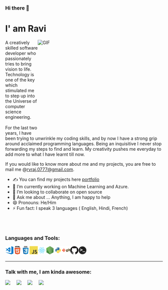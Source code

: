 

### Hi there 👋 
<h1>I' am Ravi</h1>



<!-- **git-077-Rvraj/git-077-Rvraj** is a ✨ _special_ ✨ repository because its `README.md` (this file) appears on your GitHub profile.
### Hello World, I'm Anna  👋
 -->
<!--   <img src="https://ibb.co/TqdFMcT"><img src="https://i.ibb.co/S7G9wNx/imgg.png?username=Ravi description=Open Source | Web Developer | ML   Enthaustic" width="100%"> -->

<!--  <img align="right" alt="GIF" src="https://media.giphy.com/media/WtTnAfZn6aVJfBzlN3/giphy.gif" width="500" height="320" /> -->
  <img align="right" alt="GIF" src="https://i.ibb.co/S7G9wNx/imgg.png" width="400" height="300" />
<!--    <img align="right" alt="GIF" src="https://github.com/arsentieva/arsentieva/blob/main/code.gif?raw=true" width="500" height="320" /> -->

<!-- <a href="" alt="imgg" border="0"></a> -->

<!-- ## I'm a Wife, Mother, Developer, Creator, and Mentor!! -->
A creatively skilled software developer who passionately tries to bring vision to life. Technology is one of the key which stimulated me to step up into the Universe of computer science engineering. </br></br> For the last two years, I have been trying to unwrinkle my coding skills, and by now I have a strong grip around acclaimed programming languages. Being an inquisitive I never stop forwarding my steps to find and learn. My creativity pushes me everyday to add more to what I have learnt till now. 

If you would like to know more about me and my projects, you are free to mail me @rvraj.0777@gmail.com.

- ✍ You can find my projects here [portfolio](https://git-077-rvraj.github.io/My-Site/)
- 🌱 I’m currently working on Machine Learning and Azure.
- 👯 I’m looking to collaborate on open source
- 💬 Ask me about ... Anything, I am happy to help
- 😄 Pronouns: He/Him
- ⚡ Fun fact: I speak 3 languages ( English, Hindi, French)

<br />
<br /> 

### Languages and Tools:

<img align="left" alt="Visual Studio Code" width="26px" src="https://raw.githubusercontent.com/github/explore/80688e429a7d4ef2fca1e82350fe8e3517d3494d/topics/visual-studio-code/visual-studio-code.png" />
<img align="left" alt="HTML5" width="26px" src="https://raw.githubusercontent.com/github/explore/80688e429a7d4ef2fca1e82350fe8e3517d3494d/topics/html/html.png" />
<img align="left" alt="CSS3" width="26px" src="https://raw.githubusercontent.com/github/explore/80688e429a7d4ef2fca1e82350fe8e3517d3494d/topics/css/css.png" />
<img align="left" alt="JavaScript" width="26px" src="https://raw.githubusercontent.com/github/explore/80688e429a7d4ef2fca1e82350fe8e3517d3494d/topics/javascript/javascript.png" />
<img align="left" alt="React" width="26px" src="https://raw.githubusercontent.com/github/explore/80688e429a7d4ef2fca1e82350fe8e3517d3494d/topics/react/react.png" />
<img align="left" alt="Node.js" width="26px" src="https://raw.githubusercontent.com/github/explore/80688e429a7d4ef2fca1e82350fe8e3517d3494d/topics/nodejs/nodejs.png" />
<img align="left" alt="python" width="26px" src="https://raw.githubusercontent.com/github/explore/80688e429a7d4ef2fca1e82350fe8e3517d3494d/topics/python/python.png" />
<img align="left" alt="Git" width="26px" src="https://raw.githubusercontent.com/github/explore/80688e429a7d4ef2fca1e82350fe8e3517d3494d/topics/git/git.png" />
<img align="left" alt="GitHub" width="26px" src="https://raw.githubusercontent.com/github/explore/78df643247d429f6cc873026c0622819ad797942/topics/github/github.png" />
<img align="left" alt="Terminal" width="26px" src="https://raw.githubusercontent.com/github/explore/80688e429a7d4ef2fca1e82350fe8e3517d3494d/topics/terminal/terminal.png" />


<br />
<br /> <hr>



### Talk with me, I am kinda awesome:
 <a href="https://www.linkedin.com/in/ravi-raj-765bba1b7/"><img src="https://img.shields.io/badge/linkedin-%230077B5.svg?&style=for-the-badge&logo=linkedin&logoColor=white" /></a>&nbsp;&nbsp;&nbsp;&nbsp;
  <a href="mailto:rvraj.0777@gmail.com?subject=Hello%20Harsh,%20From%20Github"><img src="https://img.shields.io/badge/gmail-%23D14836.svg?&style=for-the-badge&logo=gmail&logoColor=white" /></a>&nbsp;&nbsp;&nbsp;&nbsp;
  <a href="https://www.instagram.com/rv_raj_77/"><img src="https://img.shields.io/badge/instagram-%23D14836.svg?&style=for-the-badge&logo=instagram&logoColor=pink" /></a>&nbsp;&nbsp;&nbsp;&nbsp;
  <a href="https://git-077-rvraj.github.io/My-Site/"><img src="https://img.shields.io/badge/my-site-%27D1203.svg?&style=for-the-badge&logo=hashnode&logoColor=blue" /></a>&nbsp;&nbsp;&nbsp;&nbsp;



<br />
